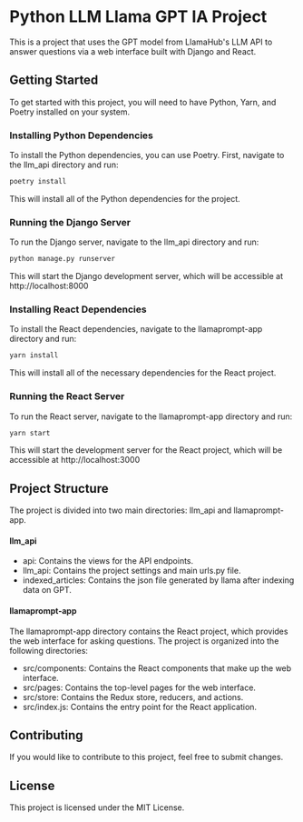 # Python LLM Llama GPT IA Project
This is a project that uses the GPT model from LlamaHub's LLM API to answer questions via a web interface built with Django and React.

## Getting Started
To get started with this project, you will need to have Python, Yarn, and Poetry installed on your system.

### Installing Python Dependencies
To install the Python dependencies, you can use Poetry. First, navigate to the llm_api directory and run:
```bash
poetry install
```
This will install all of the Python dependencies for the project.

### Running the Django Server
To run the Django server, navigate to the llm_api directory and run:
```bash
python manage.py runserver
```
This will start the Django development server, which will be accessible at http://localhost:8000

### Installing React Dependencies
To install the React dependencies, navigate to the llamaprompt-app directory and run:
```bash
yarn install
```
This will install all of the necessary dependencies for the React project.

### Running the React Server
To run the React server, navigate to the llamaprompt-app directory and run:
```bash
yarn start
```

This will start the development server for the React project, which will be accessible at http://localhost:3000

## Project Structure
The project is divided into two main directories: llm_api and llamaprompt-app.

#### llm_api

- api: Contains the views for the API endpoints.
- llm_api: Contains the project settings and main urls.py file.
- indexed_articles: Contains the json file generated by llama after indexing data on GPT.

#### llamaprompt-app
The llamaprompt-app directory contains the React project, which provides the web interface for asking questions. The project is organized into the following directories:

- src/components: Contains the React components that make up the web interface.
- src/pages: Contains the top-level pages for the web interface.
- src/store: Contains the Redux store, reducers, and actions.
- src/index.js: Contains the entry point for the React application.

## Contributing

If you would like to contribute to this project, feel free to submit changes.

## License

This project is licensed under the MIT License.